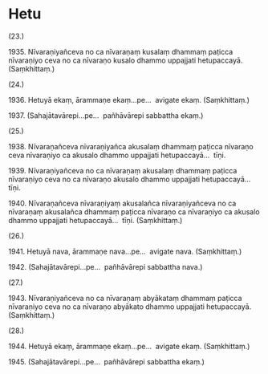 

# Hetu






(23.)

1935\. Nīvaraṇiyañceva no ca nīvaraṇaṃ kusalaṃ dhammaṃ paṭicca nīvaraṇiyo ceva no ca nīvaraṇo kusalo dhammo uppajjati hetupaccayā. (Saṃkhittaṃ.)

(24.)

1936\. Hetuyā ekaṃ, ārammaṇe ekaṃ…pe…  avigate ekaṃ. (Saṃkhittaṃ.)

1937\. (Sahajātavārepi…pe…  pañhāvārepi sabbattha ekaṃ.)

(25.)

1938\. Nīvaraṇañceva nīvaraṇiyañca akusalaṃ dhammaṃ paṭicca nīvaraṇo ceva nīvaraṇiyo ca akusalo dhammo uppajjati hetupaccayā…  tīṇi.

1939\. Nīvaraṇiyañceva no ca nīvaraṇaṃ akusalaṃ dhammaṃ paṭicca nīvaraṇiyo ceva no ca nīvaraṇo akusalo dhammo uppajjati hetupaccayā…  tīṇi.

1940\. Nīvaraṇañceva nīvaraṇiyaṃ akusalañca nīvaraṇiyañceva no ca nīvaraṇaṃ akusalañca dhammaṃ paṭicca nīvaraṇo ca nīvaraṇiyo ca akusalo dhammo uppajjati hetupaccayā…  tīṇi. (Saṃkhittaṃ.)

(26.)

1941\. Hetuyā nava, ārammaṇe nava…pe…  avigate nava. (Saṃkhittaṃ.)

1942\. (Sahajātavārepi…pe…  pañhāvārepi sabbattha nava.)

(27.)

1943\. Nīvaraṇiyañceva no ca nīvaraṇaṃ abyākataṃ dhammaṃ paṭicca nīvaraṇiyo ceva no ca nīvaraṇo abyākato dhammo uppajjati hetupaccayā. (Saṃkhittaṃ.)

(28.)

1944\. Hetuyā ekaṃ, ārammaṇe ekaṃ…pe…  avigate ekaṃ. (Saṃkhittaṃ.)

1945\. (Sahajātavārepi…pe…  pañhāvārepi sabbattha ekaṃ.)



